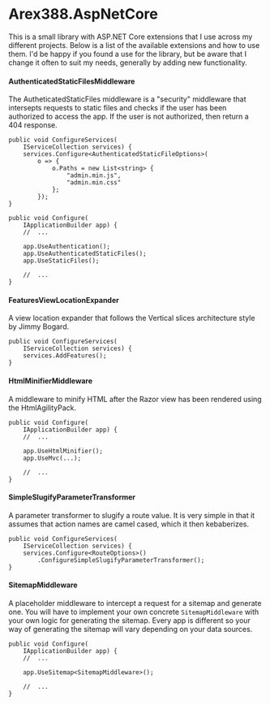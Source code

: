 ﻿# Arex388.AspNetCore

This is a small library with ASP.NET Core extensions that I use across my different projects. Below is a list of the available extensions and how to use them. I'd be happy if you found a use for the library, but be aware that I change it often to suit my needs, generally by adding new functionality.

#### AuthenticatedStaticFilesMiddleware

The AutheticatedStaticFiles middleware is a "security" middleware that intersepts requests to static files and checks if the user has been authorized to access the app. If the user is not authorized, then return a 404 response.

	public void ConfigureServices(
		IServiceCollection services) {
		services.Configure<AuthenticatedStaticFileOptions>(
			o => {
				o.Paths = new List<string> {
					"admin.min.js",
					"admin.min.css"
				};
			});
	}

	public void Configure(
		IApplicationBuilder app) {
		//  ...

		app.UseAuthentication();
		app.UseAuthenticatedStaticFiles();
		app.UseStaticFiles();

		//  ...
	}

#### FeaturesViewLocationExpander

A view location expander that follows the Vertical slices architecture style by Jimmy Bogard.

	public void ConfigureServices(
		IServiceCollection services) {
		services.AddFeatures();
	}

#### HtmlMinifierMiddleware

A middleware to minify HTML after the Razor view has been rendered using the HtmlAgilityPack.

	public void Configure(
		IApplicationBuilder app) {
		//  ...

		app.UseHtmlMinifier();
		app.UseMvc(...);

		//  ...
	}

#### SimpleSlugifyParameterTransformer

A parameter transformer to slugify a route value. It is very simple in that it assumes that action names are camel cased, which it then kebaberizes.

	public void ConfigureServices(
		IServiceCollection services) {
		services.Configure<RouteOptions>()
			.ConfigureSimpleSlugifyParameterTransformer();
	}

#### SitemapMiddleware

A placeholder middleware to intercept a request for a sitemap and generate one. You will have to implement your own concrete `SitemapMiddleware` with your own logic for generating the sitemap. Every app is different so your way of generating the sitemap will vary depending on your data sources.

	public void Configure(
		IApplicationBuilder app) {
		//  ...

		app.UseSitemap<SitemapMiddleware>();

		//  ...
	}
